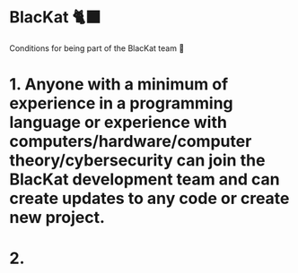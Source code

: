 # BlacKat 🐈‍⬛
Conditions for being part of the BlacKat team 📃

# 1. Anyone with a minimum of experience in a programming language or experience with computers/hardware/computer theory/cybersecurity can join the BlacKat development team and can create updates to any code or create new project.

# 2. 

